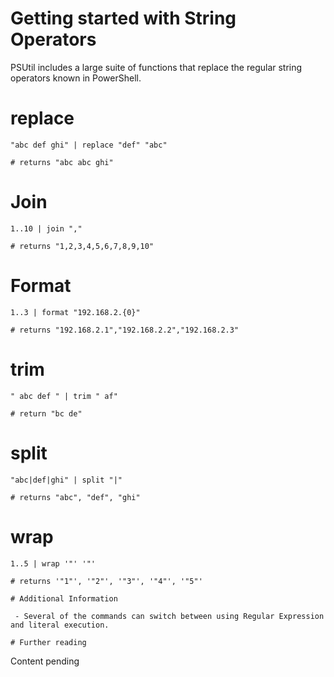 # Getting started with String Operators

PSUtil includes a large suite of functions that replace the regular string operators known in PowerShell.

# replace

```
"abc def ghi" | replace "def" "abc"

# returns "abc abc ghi"
```

# Join

```
1..10 | join ","

# returns "1,2,3,4,5,6,7,8,9,10"
```

# Format

```
1..3 | format "192.168.2.{0}"

# returns "192.168.2.1","192.168.2.2","192.168.2.3"
```

# trim

```
" abc def " | trim " af"

# return "bc de"
```

# split

```
"abc|def|ghi" | split "|"

# returns "abc", "def", "ghi"
```

# wrap

```
1..5 | wrap '"' '"'

# returns '"1"', '"2"', '"3"', '"4"', '"5"'

# Additional Information

 - Several of the commands can switch between using Regular Expression and literal execution.

# Further reading

```
Content pending
```